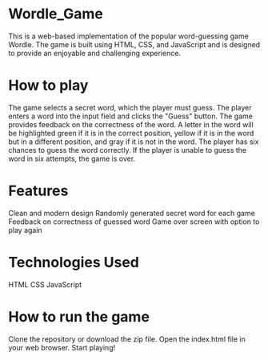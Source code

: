 # Wordle_Game
This is a web-based implementation of the popular word-guessing game Wordle. The game is built using HTML, CSS, and JavaScript and is designed to provide an enjoyable and challenging experience.
# How to play
The game selects a secret word, which the player must guess.
The player enters a word into the input field and clicks the "Guess" button.
The game provides feedback on the correctness of the word. A letter in the word will be highlighted green if it is in the correct position, yellow if it is in the word but in a different position, and gray if it is not in the word.
The player has six chances to guess the word correctly. If the player is unable to guess the word in six attempts, the game is over.
# Features
Clean and modern design
Randomly generated secret word for each game
Feedback on correctness of guessed word
Game over screen with option to play again
# Technologies Used
HTML
CSS
JavaScript
# How to run the game
Clone the repository or download the zip file.
Open the index.html file in your web browser.
Start playing!
